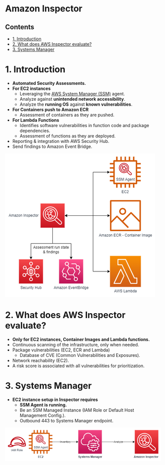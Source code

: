 # Amazon Inspector<!-- omit in toc -->

## Contents <!-- omit in toc -->

- [1. Introduction](#1-introduction)
- [2. What does AWS Inspector evaluate?](#2-what-does-aws-inspector-evaluate)
- [3. Systems Manager](#3-systems-manager)

# 1. Introduction

- **Automated Security Assessments.**
- **For EC2 instances**
  - Leveraging the [AWS System Manager (SSM)](/Management%20&%20Governance/AWS%20Systems%20Manager.md) agent.
  - Analyze against **unintended network accessibility**.
  - Analyze the **running OS** against **known vulnerabilities**.
- **For Containers push to Amazon ECR**
  - Assessment of containers as they are pushed.
- **For Lambda Functions**
  - Identifies software vulnerabilities in function code and package dependencies.
  - Assessment of functions as they are deployed.
- Reporting & integration with AWS Security Hub.
- Send findings to Amazon Event Bridge.

![Amazon Inspector Diagram](/Images/AmazonInspectorDiagram.png)

# 2. What does AWS Inspector evaluate?

- **Only for EC2 instances, Container Images and Lambda functions.**
- Continuous scanning of the infrastructure, only when needed.
- Package vulnerabilities (EC2, ECR and Lambda)
  - Database of CVE (Common Vulnerabilities and Exposures).
- Network reachability (EC2).
- A risk score is associated with all vulnerabilities for prioritization.

# 3. Systems Manager

- **EC2 instance setup in Inspector requires**
  - **SSM Agent is running.**
  - Be an SSM Managed Instance (IAM Role or Default Host Management Config.).
  - Outbound 443 to Systems Manager endpoint.

![Systems Manager Integration](/Images/AmazonInspectorSystemsManager.png)
